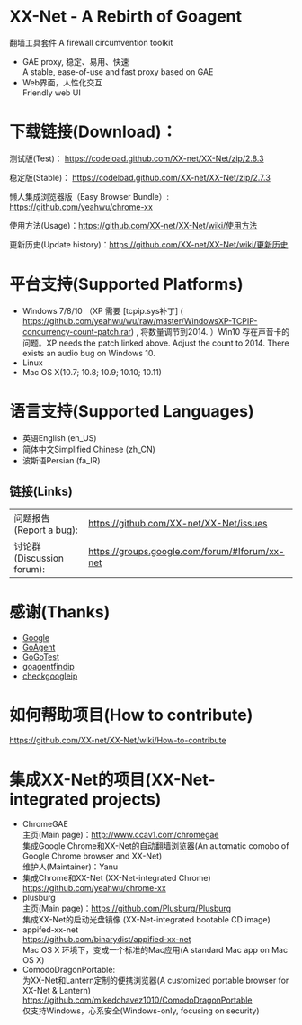 

XX-Net - A Rebirth of Goagent
========
翻墙工具套件 A firewall circumvention toolkit
* GAE proxy, 稳定、易用、快速  
  A stable, ease-of-use and fast proxy based on GAE  
* Web界面，人性化交互  
  Friendly web UI  


下载链接(Download)：
==========
测试版(Test)：
https://codeload.github.com/XX-net/XX-Net/zip/2.8.3

稳定版(Stable)：
https://codeload.github.com/XX-net/XX-Net/zip/2.7.3

懒人集成浏览器版（Easy Browser Bundle）:
https://github.com/yeahwu/chrome-xx

使用方法(Usage)：https://github.com/XX-net/XX-Net/wiki/使用方法

更新历史(Update history)：https://github.com/XX-net/XX-Net/wiki/更新历史
  
  




平台支持(Supported Platforms)
================
* Windows 7/8/10 （XP 需要 [tcpip.sys补丁] ( https://github.com/yeahwu/wu/raw/master/WindowsXP-TCPIP-concurrency-count-patch.rar) , 将数量调节到2014. ）Win10 存在声音卡的问题。XP needs the patch linked above. Adjust the count to 2014. There exists an audio bug on Windows 10.
* Linux 
* Mac OS X(10.7; 10.8; 10.9; 10.10; 10.11)



语言支持(Supported Languages)
================
* 英语English (en_US)
* 简体中文Simplified Chinese (zh_CN)
* 波斯语Persian (fa_IR)


## 链接(Links)
|   |   |
| --------   | :----  |
|问题报告(Report a bug):  |https://github.com/XX-net/XX-Net/issues|
|讨论群(Discussion forum):  |https://groups.google.com/forum/#!forum/xx-net|

感谢(Thanks)
=========
* [Google](https://www.google.com)
* [GoAgent](https://github.com/phuslu/goagent)
* [GoGoTest](https://github.com/azzvx/gogotester)
* [goagentfindip](https://github.com/usrtmp/goagentfindip)
* [checkgoogleip](https://github.com/moonshawdo/checkgoogleip)


如何帮助项目(How to contribute)
==========
https://github.com/XX-net/XX-Net/wiki/How-to-contribute

集成XX-Net的项目(XX-Net-integrated projects)
===============
* ChromeGAE  
  主页(Main page)：http://www.ccav1.com/chromegae  
  集成Google Chrome和XX-Net的自动翻墙浏览器(An automatic comobo of Google Chrome browser and XX-Net)  
  维护人(Maintainer)：Yanu  
* 集成Chrome和XX-Net (XX-Net-integrated Chrome)  
  https://github.com/yeahwu/chrome-xx  
* plusburg  
  主页(Main page)：https://github.com/Plusburg/Plusburg  
  集成XX-Net的启动光盘镜像 (XX-Net-integrated bootable CD image) 
* appifed-xx-net  
  https://github.com/binarydist/appified-xx-net  
  Mac OS X 环境下，变成一个标准的Mac应用(A standard Mac app on Mac OS X)  
* ComodoDragonPortable:   
  为XX-Net和Lantern定制的便携浏览器(A customized portable browser for XX-Net & Lantern) 
  https://github.com/mikedchavez1010/ComodoDragonPortable  
  仅支持Windows，心系安全(Windows-only, focusing on security)
